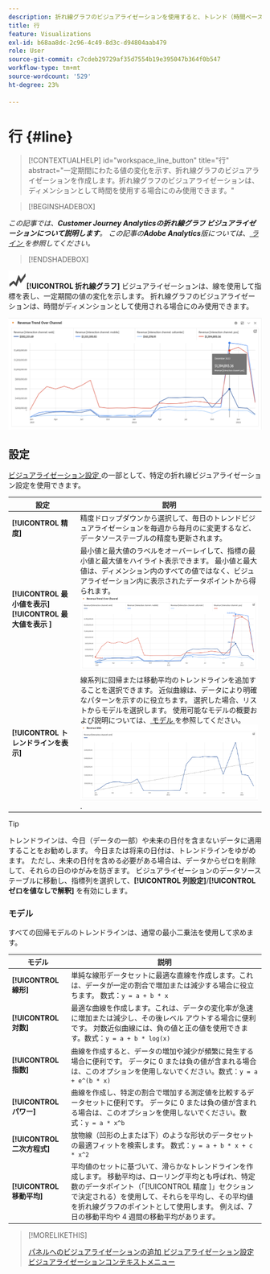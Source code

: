 ```yaml
---
description: 折れ線グラフのビジュアライゼーションを使用すると、トレンド（時間ベース）のデータセットを表現できます
title: 行
feature: Visualizations
exl-id: b68aa8dc-2c96-4c49-8d3c-d94804aab479
role: User
source-git-commit: c7cdeb29729af35d7554b19e395047b364f0b547
workflow-type: tm+mt
source-wordcount: '529'
ht-degree: 23%

---
```


# 行 {#line}

<!-- markdownlint-disable MD034 -->

>[!CONTEXTUALHELP]
>id="workspace_line_button"
>title="行"
>abstract="一定期間にわたる値の変化を示す、折れ線グラフのビジュアライゼーションを作成します。折れ線グラフのビジュアライゼーションは、ディメンションとして時間を使用する場合にのみ使用できます。"

<!-- markdownlint-enable MD034 -->


>[!BEGINSHADEBOX]

*この記事では、**Customer Journey Analyticsの折れ線グラフ ビジュアライゼーションについて説明します**。 この記事の&#x200B;**Adobe Analytics**版については、[ ライン ](https://experienceleague.adobe.com/en/docs/analytics/analyze/analysis-workspace/visualizations/line) を参照してください。*

>[!ENDSHADEBOX]


![GraphTrend](/help/assets/icons/GraphTrend.svg)**[!UICONTROL 折れ線グラフ]** ビジュアライゼーションは、線を使用して指標を表し、一定期間の値の変化を示します。 折れ線グラフのビジュアライゼーションは、時間がディメンションとして使用される場合にのみ使用できます。

<!--
>[!NOTE]
>
>The Line visualization soon feature [intelligent captions](/help/analysis-workspace/visualizations/intelligent-captions.md).

The Line visualization represents metrics using a line to show how values change over a period of time. A line chart can be used only when time is used as a dimension.
-->

![行のビジュアライゼーション](assets/line-viz.png)


## 設定

[ ビジュアライゼーション設定 ](freeform-analysis-visualizations.md#settings) の一部として、特定の折れ線ビジュアライゼーション設定を使用できます。

| 設定 | 説明 |
|---|---|
| **[!UICONTROL 精度]** | 精度ドロップダウンから選択して、毎日のトレンドビジュアライゼーションを毎週から毎月のに変更するなど、 データソーステーブルの精度も更新されます。 |
| **[!UICONTROL 最小値を表示]** <br/>**[!UICONTROL  最大値を表示 ]** | 最小値と最大値のラベルをオーバーレイして、指標の最小値と最大値をハイライト表示できます。 最小値と最大値は、ディメンション内のすべての値ではなく、ビジュアライゼーション内に表示されたデータポイントから得られます。<br/>![ 最小値と最大値のラベルを持つオーバーレイ。](assets/min-max-labels.png) |
| **[!UICONTROL トレンドラインを表示]** | 線系列に回帰または移動平均のトレンドラインを追加することを選択できます。 近似曲線は、データにより明確なパターンを示すのに役立ちます。 選択した場合、リストからモデルを選択します。 使用可能なモデルの概要および説明については、[ モデル ](#models) を参照してください。<br/>![ 線形近似曲線 ](assets/show-linear-trendline.png). |

>[!TIP]
>
>トレンドラインは、今日（データの一部）や未来の日付を含まないデータに適用することをお勧めします。 今日または将来の日付は、トレンドラインをゆがめます。 ただし、未来の日付を含める必要がある場合は、データからゼロを削除して、それらの日のゆがみを防ぎます。 ビジュアライゼーションのデータソーステーブルに移動し、指標列を選択して、**[!UICONTROL 列設定]**/**[!UICONTROL ゼロを値なしで解釈]** を有効にします。



### モデル

すべての回帰モデルのトレンドラインは、通常の最小二乗法を使用して求めます。

| モデル | 説明 |
| --- | --- |
| **[!UICONTROL 線形]** | 単純な線形データセットに最適な直線を作成します。これは、データが一定の割合で増加または減少する場合に役立ちます。 数式：`y = a + b * x` |
| **[!UICONTROL 対数]** | 最適な曲線を作成します。これは、データの変化率が急速に増加または減少し、その後レベル アウトする場合に便利です。 対数近似曲線には、負の値と正の値を使用できます。数式：`y = a + b * log(x)` |
| **[!UICONTROL 指数]** | 曲線を作成すると、データの増加や減少が頻繁に発生する場合に便利です。 データに 0 または負の値が含まれる場合は、このオプションを使用しないでください。数式：`y = a + e^(b * x)` |
| **[!UICONTROL パワー]** | 曲線を作成し、特定の割合で増加する測定値を比較するデータセットに便利です。 データに 0 または負の値が含まれる場合は、このオプションを使用しないでください。数式：`y = a * x^b` |
| **[!UICONTROL 二次方程式]** | 放物線（凹形の上または下）のような形状のデータセットの最適フィットを検索します。 数式：`y = a + b * x + c * x^2` |
| **[!UICONTROL 移動平均]** | 平均値のセットに基づいて、滑らかなトレンドラインを作成します。 移動平均は、ローリング平均とも呼ばれ、特定数のデータポイント（「[!UICONTROL  精度 ]」セクションで決定される）を使用して、それらを平均し、その平均値を折れ線グラフのポイントとして使用します。 例えば、7 日の移動平均や 4 週間の移動平均があります。 |

>[!MORELIKETHIS]
>
>[ パネルへのビジュアライゼーションの追加 ](/help/analysis-workspace/visualizations/freeform-analysis-visualizations.md#add-visualizations-to-a-panel)
>[ビジュアライゼーション設定 ](/help/analysis-workspace/visualizations/freeform-analysis-visualizations.md#settings)
>[ビジュアライゼーションコンテキストメニュー ](/help/analysis-workspace/visualizations/freeform-analysis-visualizations.md#context-menu)
>

